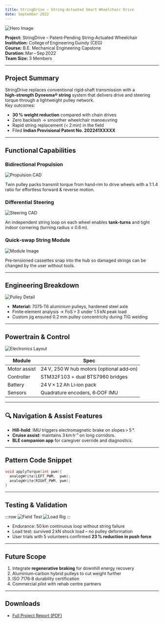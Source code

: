 ```yaml
---
title: StringDrive – String‑Actuated Smart Wheelchair Drive
date: September 2022
---
```


![Hero Image](/Assets/Projects/wheelchair/cadassembly.png)

**Project:** StringDrive – Patent‑Pending String‑Actuated Wheelchair  
**Institution:** College of Engineering Guindy (CEG)  
**Course:** B.E. Mechanical Engineering Capstone  
**Duration:** Mar – Sep 2022  
**Team Size:** 3 Members  

---

## Project Summary

StringDrive replaces conventional rigid‐shaft transmission with a **high‑strength Dyneema® string** system that delivers drive and steering torque through a lightweight pulley network.  
Key outcomes:

- **30 % weight reduction** compared with chain drives  
- Zero backlash → smoother wheelchair manoeuvring  
- Rapid string replacement (< 2 min) in the field  
- Filed **Indian Provisional Patent No. 202241XXXXX**

---

## Functional Capabilities

### Bidirectional Propulsion

![Propulsion CAD](/Assets/Projects/wheelchair/fullcad.png)

Twin pulley packs transmit torque from hand‑rim to drive wheels with a 1:1.4 ratio for effortless forward & reverse motion.

### Differential Steering

![Steering CAD](/Assets/Projects/wheelchair/freewheel.png)

An independent string loop on each wheel enables **tank‑turns** and tight indoor cornering (turning radius ≤ 0.6 m).

### Quick‑swap String Module

![Module Image](/Assets/Projects/wheelchair/wheelhub%20pulley.png)

Pre‑tensioned cassettes snap into the hub so damaged strings can be changed by the user without tools.

---

## Engineering Breakdown

![Pulley Detail](/Assets/Projects/wheelchair/freebody.png)


- **Material:** 7075‑T6 aluminium pulleys, hardened steel axle  
- Finite‑element analysis → FoS > 3 under 1.5 kN peak load  
- Custom jig ensured 0.2 mm pulley concentricity during TIG welding

---

## Powertrain & Control

![Electronics Layout](/Assets/Projects/wheelchair/methodology.png)

| Module | Spec |
| ------ | ---- |
| Motor assist | 24 V, 250 W hub motors (optional add‑on) |
| Controller | STM32F103 + dual BTS7960 bridges |
| Battery | 24 V × 12 Ah Li‑ion pack |
| Sensors | Quadrature encoders, 6‑DOF IMU |

---

## 🔍 Navigation & Assist Features

- **Hill‑hold**: IMU triggers electromagnetic brake on slopes > 5 °.  
- **Cruise assist**: maintains 3 km h⁻¹ on long corridors.  
- **BLE companion app** for caregiver override and diagnostics.

---

## Pattern Code Snippet

```cpp
void applyTorque(int pwm){
  analogWrite(LEFT_PWM,  pwm);
  analogWrite(RIGHT_PWM, pwm);
}
```

---

## Testing & Validation

:::row
![Field Test](/Assets/Projects/wheelchair/fabrication.png)
![Load Rig](/Assets/Projects/wheelchair/loadanalysysansys.png)
:::

- Endurance: 50 km continuous loop without string failure  
- Load test: survived 2 kN shock load – no pulley deformation  
- User trials with 5 volunteers confirmed **23 % reduction in push force**

---

## Future Scope

1. Integrate **regenerative braking** for downhill energy recovery  
2. Aluminium‑carbon hybrid pulleys to cut weight further  
3. ISO 7176‑8 durability certification  
4. Commercial pilot with rehab centre partners  

---

## Downloads

- [Full Project Report (PDF)](/Assets/Projects/stringdrive/StringDrive_Report.pdf)
